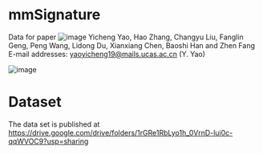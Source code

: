 # mmSignature
Data for paper ![image](https://user-images.githubusercontent.com/62369609/205653803-dad6e942-3498-4c4c-b7c1-f0eec7c577dd.png)
Yicheng Yao, Hao Zhang, Changyu Liu, Fanglin Geng, Peng Wang, Lidong Du, Xianxiang Chen, Baoshi Han and Zhen Fang
E-mail addresses: yaoyicheng19@mails.ucas.ac.cn (Y. Yao)

![image](https://user-images.githubusercontent.com/62369609/205653585-b399fbe9-908b-4b0a-94ef-da85eb2b976e.png)


# Dataset
The data set is published at https://drive.google.com/drive/folders/1rGRe1RbLyo1h_0VrnD-lui0c-qqWVOC9?usp=sharing
